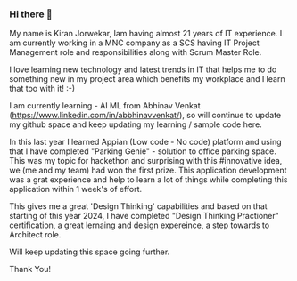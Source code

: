### Hi there 👋

<!--
**kiranjorwekar/KiranJorwekar** is a ✨ _special_ ✨ repository because its `README.md` (this file) appears on your GitHub profile.

Here are some ideas to get you started:

- 🔭 I’m currently working on ...
- 🌱 I’m currently learning ...
- 👯 I’m looking to collaborate on ...
- 🤔 I’m looking for help with ...
- 💬 Ask me about ...
- 📫 How to reach me: ...
- 😄 Pronouns: ...
- ⚡ Fun fact: ...
-->
My name is Kiran Jorwekar, Iam having almost 21 years of IT experience. I am currently working in a MNC company as a SCS having IT Project Management role and responsibilities along with Scrum Master Role.

I love learning new technology and latest trends in IT that helps me to do something new in my project area which benefits my workplace and I learn that too with it! :-)

I am currently learning - AI ML from Abhinav Venkat (https://www.linkedin.com/in/abbhinavvenkat/), so will continue to update my github space and keep updating my learning / sample code here.

In this last year I learned Appian (Low code - No code) platform and using that I have completed "Parking Genie" - solution to office parking space. This was my topic for hackethon and surprising with this #innovative idea, we (me and my team) had won the first prize. 
This application development was a grat experience and help to learn a lot of things while completing this application within 1 week's of effort.

This gives me a great 'Design Thinking' capabilities and based on that starting of this year 2024, I have completed "Design Thinking Practioner" certification, a great lernaing and design expereince, a step towards to Architect role.

Will keep updating this space going further.

Thank You!
